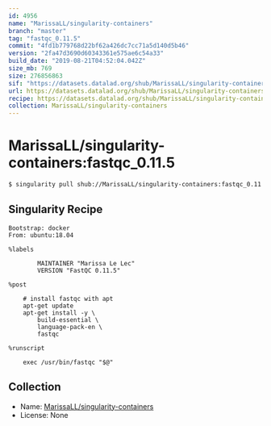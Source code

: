 ```yaml
---
id: 4956
name: "MarissaLL/singularity-containers"
branch: "master"
tag: "fastqc_0.11.5"
commit: "4fd1b779768d22bf62a426dc7cc71a5d140d5b46"
version: "2fa47d3690d60343361e575ae6c54a33"
build_date: "2019-08-21T04:52:04.042Z"
size_mb: 769
size: 276856863
sif: "https://datasets.datalad.org/shub/MarissaLL/singularity-containers/fastqc_0.11.5/2019-08-21-4fd1b779-2fa47d36/2fa47d3690d60343361e575ae6c54a33.simg"
url: https://datasets.datalad.org/shub/MarissaLL/singularity-containers/fastqc_0.11.5/2019-08-21-4fd1b779-2fa47d36/
recipe: https://datasets.datalad.org/shub/MarissaLL/singularity-containers/fastqc_0.11.5/2019-08-21-4fd1b779-2fa47d36/Singularity
collection: MarissaLL/singularity-containers
---
```


# MarissaLL/singularity-containers:fastqc_0.11.5

```bash
$ singularity pull shub://MarissaLL/singularity-containers:fastqc_0.11.5
```

## Singularity Recipe

```singularity
Bootstrap: docker
From: ubuntu:18.04

%labels

        MAINTAINER "Marissa Le Lec"
        VERSION "FastQC 0.11.5"

%post
 	
	# install fastqc with apt
    apt-get update
    apt-get install -y \
    	build-essential \
    	language-pack-en \
    	fastqc

%runscript

	exec /usr/bin/fastqc "$@"
```

## Collection

 - Name: [MarissaLL/singularity-containers](https://github.com/MarissaLL/singularity-containers)
 - License: None

